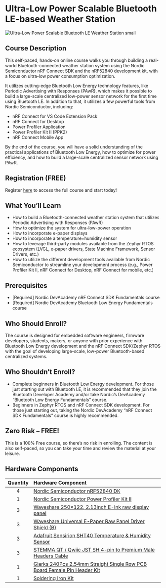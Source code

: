 # Ultra-Low Power Scalable Bluetooth LE-based Weather Station
![Ultra-Low Power Scalable Bluetooth LE Weather Station small](https://github.com/mafaneh/nordic-pawr-course/assets/5438545/ba47ddee-b1a7-46d4-8d79-81d4abcc808f)
## Course Description
This self-paced, hands-on online course walks you through building a real-world Bluetooth-connected weather station system using the Nordic Semiconductor nRF Connect SDK and the nRF52840 development kit, with a focus on ultra-low power consumption optimization.

It utilizes cutting-edge Bluetooth Low Energy technology features, like Periodic Advertising with Responses (PAwR), which makes it possible to build a large-scale centralized low-power sensor network for the first time using Bluetooth LE. In addition to that, it utilizes a few powerful tools from Nordic Semiconductor, including:

- nRF Connect for VS Code Extension Pack
- nRF Connect for Desktop
- Power Profiler Application
- Power Profiler Kit II (PPK2)
- nRF Connect Mobile App

By the end of the course, you will have a solid understanding of the practical applications of Bluetooth Low Energy, how to optimize for power efficiency, and how to build a large-scale centralized sensor network using PAwR.

## Registration (FREE)
Register [here](https://academy.novelbits.io/register/nordic-pawr-weather-station-ble/) to access the full course and start today!

## What You’ll Learn
- How to build a Bluetooth-connected weather station system that utilizes Periodic Advertising with Responses (PAwR)
- How to optimize the system for ultra-low-power operation
- How to incorporate e-paper displays
- How to incorporate a temperature+humidity sensor
- How to leverage third-party modules available from the Zephyr RTOS ecosystem (LVGL, e-paper drivers, State Machine Framework, Sensor Drivers, etc.)
- How to utilize the different development tools available from Nordic Semiconductor to streamline your development process (e.g., Power Profiler Kit II, nRF Connect for Desktop, nRF Connect for mobile, etc.)

## Prerequisites
- [Required] Nordic DevAcademy nRF Connect SDK Fundamentals course
- [Required] Nordic DevAcademy Bluetooth Low Energy Fundamentals course

## Who Should Enroll?
The course is designed for embedded software engineers, firmware developers, students, makers, or anyone with prior experience with Bluetooth Low Energy development and the nRF Connect SDK/Zephyr RTOS with the goal of developing large-scale, low-power Bluetooth-based centralized systems.

## Who Shouldn’t Enroll?
- Complete beginners in Bluetooth Low Energy development. For those just starting out with Bluetooth LE, it is recommended that they join the Bluetooth Developer Academy and/or take Nordic’s DevAcademy “Bluetooth Low Energy Fundamentals” course.
- Beginners in Zephyr RTOS and nRF Connect SDK development. For those just starting out, taking the Nordic DevAcademy “nRF Connect SDK Fundamentals” course is highly recommended.

## Zero Risk – FREE!
This is a 100% Free course, so there’s no risk in enrolling. The content is also self-paced, so you can take your time and review the material at your leisure.

## Hardware Components

**Quantity** | **Hardware Component**
:---: | :---
|4|[Nordic Semiconductor nRF52840 DK](https://www.nordicsemi.com/Products/Development-hardware/nRF52840-DK)|
|1|[Nordic Semiconductor Power Profiler Kit II](https://www.nordicsemi.com/Products/Development-hardware/Power-Profiler-Kit-2)|
|3|[Waveshare 250×122, 2.13inch E-Ink raw display panel](https://www.waveshare.com/2.13inch-e-paper.htm)|
|3|[Waveshare Universal E-Paper Raw Panel Driver Shield (B)](https://www.waveshare.com/e-paper-shield-b.htm)|
|3|[Adafruit Sensirion SHT40 Temperature & Humidity Sensor](https://www.adafruit.com/product/4885)|
|3|[STEMMA QT / Qwiic JST SH 4-pin to Premium Male Headers Cable](https://www.adafruit.com/product/4209)|
|1|[Glarks 240Pcs 2.54mm Straight Single Row PCB Board Female Pin Header Kit](https://www.amazon.com/dp/B09BDX9L66?psc=1&ref=ppx_yo2ov_dt_b_product_details)|
|1|[Soldering Iron Kit](https://www.amazon.com/Weller-WE1010EDU-Soldering-Education-Kit/dp/B07J49HJ4T)|
